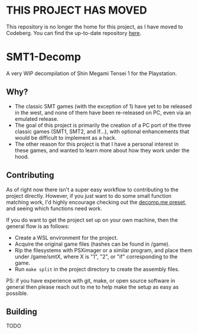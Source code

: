 # THIS PROJECT HAS MOVED
This repository is no longer the home for this project, as I have moved to Codeberg. You can find the up-to-date repository [here](https://codeberg.org/Chickenzes/smt-decomp).

# SMT1-Decomp
A very WIP decompilation of Shin Megami Tensei 1 for the Playstation.

## Why?
- The classic SMT games (with the exception of 1) have yet to be released in the west, and none of them have been re-released on PC, even via an emulated release.
- The goal of this project is primarily the creation of a PC port of the three classic games (SMT1, SMT2, and If...), with optional enhancements that would be difficult to implement as a hack.
- The other reason for this project is that I have a personal interest in these games, and wanted to learn more about how they work under the hood.
## Contributing
As of right now there isn't a super easy workflow to contributing to the project directly. However, if you just want to do some small function matching work, I'd highly encourage checking out the [decomp.me preset](https://decomp.me/preset/165), and seeing which functions need work.

If you do want to get the project set up on your own machine, then the general flow is as follows:
- Create a WSL environment for the project.
- Acquire the original game files (hashes can be found in /game).
- Rip the filesystems with PSXimager or a similar program, and place them under /game/smtX, where X is "1", "2", or "if" corresponding to the game.
- Run `make split` in the project directory to create the assembly files.

PS: if you have experience with git, make, or open source software in general then please reach out to me to help make the setup as easy as possible.
## Building
TODO
